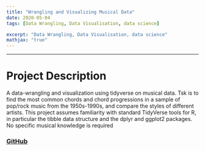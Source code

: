 ```yaml
---
title: "Wrangling and Visualizing Musical Data"
date: 2020-05-04
tags: [Data Wrangling, Data Visualisation, data science]

excerpt: "Data Wrangling, Data Visualisation, data science"
mathjax: "true"
---
```


----

# Project Description
A data-wrangling and visualization using tidyverse on musical data. Tsk is to find the most common chords and chord progressions in a sample of pop/rock music from the 1950s-1990s, and compare the styles of different artists. This project assumes familiarity with standard TidyVerse tools for R, in particular the tibble data structure and the dplyr and ggplot2 packages. No specific musical knowledge is required

### [GitHub](https://github.com/nitsg2530/DataCamp/tree/master/Wrangling%20and%20Visualizing%20Musical%20Data)
